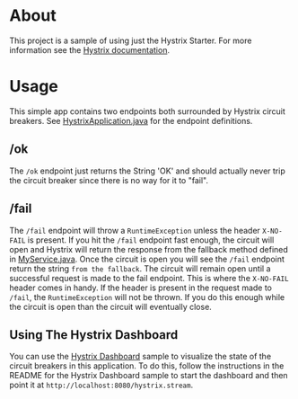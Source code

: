 # About
This project is a sample of using just the Hystrix Starter.  For more information see the
[Hystrix documentation](https://cloud.spring.io/spring-cloud-static/spring-cloud.html#_circuit_breaker_hystrix_clients).

# Usage
This simple app contains two endpoints both surrounded by Hystrix circuit breakers.
See [HystrixApplication.java](https://github.com/spring-cloud-samples/tests/blob/master/hystrix/src/main/java/demo/HystrixApplication.java) for
the endpoint definitions.

## /ok
The `/ok` endpoint just returns the String 'OK' and should actually never trip the circuit breaker since there is no
way for it to "fail".

## /fail
The `/fail` endpoint will throw a `RuntimeException` unless the header `X-NO-FAIL` is present.  If you hit the
`/fail` endpoint fast enough, the circuit will open and Hystrix will return the response from the fallback method
defined in [MyService.java](https://github.com/spring-cloud-samples/tests/blob/master/hystrix/src/main/java/demo/MyService.java#L28).
Once the circuit is open you will see the `/fail` endpoint return the string `from the fallback`.  The circuit will remain
open until a successful request is made to the fail endpoint.  This is where the `X-NO-FAIL` header comes in handy.  If
the header is present in the request made to `/fail`, the `RuntimeException` will not be thrown.  If you do this enough
while the circuit is open than the circuit will eventually close.

## Using The Hystrix Dashboard
You can use the [Hystrix Dashboard](https://github.com/spring-cloud-samples/hystrix-dashboard) sample to visualize
the state of the circuit breakers in this application.  To do this, follow the instructions in the README for the
Hystrix Dashboard sample to start the dashboard and then point it at `http://localhost:8080/hystrix.stream`.
